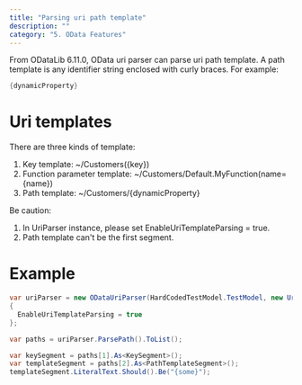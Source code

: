 ```yaml
---
title: "Parsing uri path template"
description: ""
category: "5. OData Features"
---
```


From ODataLib 6.11.0, OData uri parser can parse uri path template. A path template is any identifier string enclosed with curly braces.
For example: 
```C#
{dynamicProperty}
```

# Uri templates

There are three kinds of template:

1. Key template:  ~/Customers({key})
2. Function parameter template: ~/Customers/Default.MyFunction(name={name})
3. Path template: ~/Customers/{dynamicProperty}

Be caution:

1. In UriParser instance, please set EnableUriTemplateParsing = true.
2. Path template can't be the first segment.

# Example

```C#
var uriParser = new ODataUriParser(HardCodedTestModel.TestModel, new Uri("People({1})/{some}", UriKind.Relative))  
{  
  EnableUriTemplateParsing = true  
};

var paths = uriParser.ParsePath().ToList();

var keySegment = paths[1].As<KeySegment>();
var templateSegment = paths[2].As<PathTemplateSegment>();
templateSegment.LiteralText.Should().Be("{some}"); 

```

